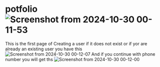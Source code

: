 # potfolio![Screenshot from 2024-10-30 00-11-53](https://github.com/user-attachments/assets/01f208bf-bf06-4c39-9527-3557ea8d44c8)
This is the first page of Creating a user if it does not exist
or if yor are already an existing user you have this
![Screenshot from 2024-10-30 00-12-07](https://github.com/user-attachments/assets/601ee4de-1264-4717-84fa-40c89d0be22b)
And if you continue with phone number you will get ths
![Screenshot from 2024-10-30 00-12-00](https://github.com/user-attachments/assets/c8e45c11-3a4c-49b0-be95-99b2925a374d)
